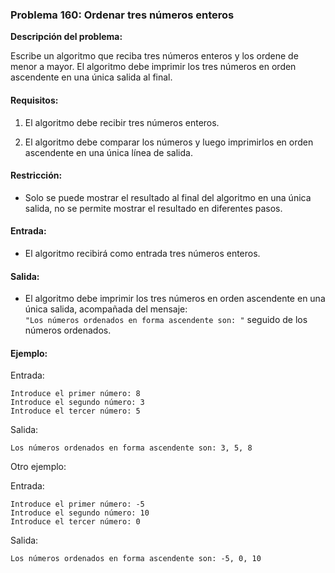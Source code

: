 ### **Problema 160: Ordenar tres números enteros**

**Descripción del problema:**

Escribe un algoritmo que reciba tres números enteros y los ordene de menor a mayor. El algoritmo debe imprimir los tres números en orden ascendente en una única salida al final.

#### Requisitos:

1. El algoritmo debe recibir tres números enteros.
   
2. El algoritmo debe comparar los números y luego imprimirlos en orden ascendente en una única línea de salida.

#### Restricción:

- Solo se puede mostrar el resultado al final del algoritmo en una única salida, no se permite mostrar el resultado en diferentes pasos.

#### Entrada:

- El algoritmo recibirá como entrada tres números enteros.

#### Salida:

- El algoritmo debe imprimir los tres números en orden ascendente en una única salida, acompañada del mensaje:  
  `"Los números ordenados en forma ascendente son: "` seguido de los números ordenados.

#### Ejemplo:

Entrada:
```
Introduce el primer número: 8
Introduce el segundo número: 3
Introduce el tercer número: 5
```

Salida:
```
Los números ordenados en forma ascendente son: 3, 5, 8
```

Otro ejemplo:

Entrada:
```
Introduce el primer número: -5
Introduce el segundo número: 10
Introduce el tercer número: 0
```

Salida:
```
Los números ordenados en forma ascendente son: -5, 0, 10
```

